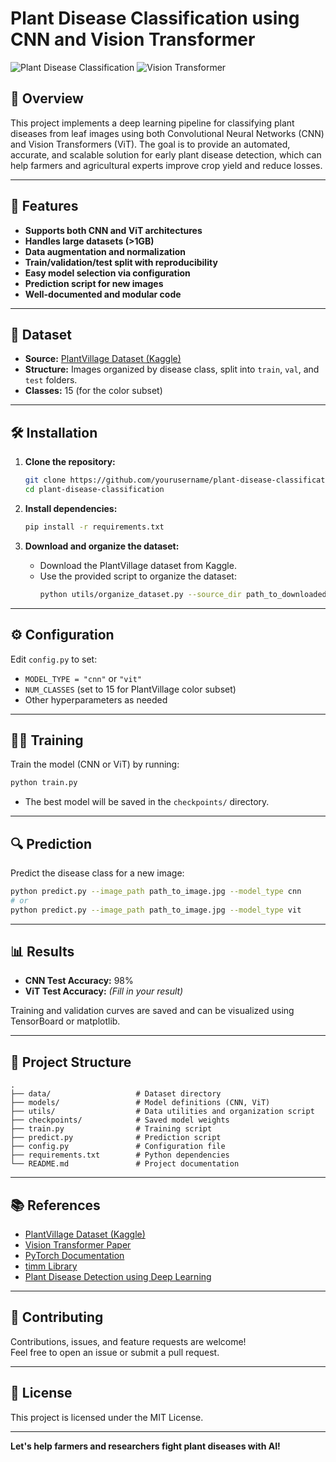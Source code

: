 # Plant Disease Classification using CNN and Vision Transformer

![Plant Disease Classification](https://img.shields.io/badge/DeepLearning-PyTorch-blue) ![Vision Transformer](https://img.shields.io/badge/Model-ViT%20%7C%20CNN-green)

## 🌱 Overview

This project implements a deep learning pipeline for classifying plant diseases from leaf images using both Convolutional Neural Networks (CNN) and Vision Transformers (ViT). The goal is to provide an automated, accurate, and scalable solution for early plant disease detection, which can help farmers and agricultural experts improve crop yield and reduce losses.

---

## 🚀 Features

- **Supports both CNN and ViT architectures**
- **Handles large datasets (>1GB)**
- **Data augmentation and normalization**
- **Train/validation/test split with reproducibility**
- **Easy model selection via configuration**
- **Prediction script for new images**
- **Well-documented and modular code**

---

## 📂 Dataset

- **Source:** [PlantVillage Dataset (Kaggle)](https://www.kaggle.com/datasets/emmarex/plantdisease)
- **Structure:** Images organized by disease class, split into `train`, `val`, and `test` folders.
- **Classes:** 15 (for the color subset)

---

## 🛠️ Installation

1. **Clone the repository:**
   ```bash
   git clone https://github.com/yourusername/plant-disease-classification.git
   cd plant-disease-classification
   ```

2. **Install dependencies:**
   ```bash
   pip install -r requirements.txt
   ```

3. **Download and organize the dataset:**
   - Download the PlantVillage dataset from Kaggle.
   - Use the provided script to organize the dataset:
     ```bash
     python utils/organize_dataset.py --source_dir path_to_downloaded_dataset
     ```

---

## ⚙️ Configuration

Edit `config.py` to set:
- `MODEL_TYPE = "cnn"` or `"vit"`
- `NUM_CLASSES` (set to 15 for PlantVillage color subset)
- Other hyperparameters as needed

---

## 🏋️‍♂️ Training

Train the model (CNN or ViT) by running:
```bash
python train.py
```
- The best model will be saved in the `checkpoints/` directory.

---

## 🔍 Prediction

Predict the disease class for a new image:
```bash
python predict.py --image_path path_to_image.jpg --model_type cnn
# or
python predict.py --image_path path_to_image.jpg --model_type vit
```

---

## 📊 Results

- **CNN Test Accuracy:** 98%
- **ViT Test Accuracy:** _(Fill in your result)_

Training and validation curves are saved and can be visualized using TensorBoard or matplotlib.

---

## 📑 Project Structure

```
.
├── data/                   # Dataset directory
├── models/                 # Model definitions (CNN, ViT)
├── utils/                  # Data utilities and organization script
├── checkpoints/            # Saved model weights
├── train.py                # Training script
├── predict.py              # Prediction script
├── config.py               # Configuration file
├── requirements.txt        # Python dependencies
└── README.md               # Project documentation
```

---

## 📚 References

- [PlantVillage Dataset (Kaggle)](https://www.kaggle.com/datasets/emmarex/plantdisease)
- [Vision Transformer Paper](https://arxiv.org/abs/2010.11929)
- [PyTorch Documentation](https://pytorch.org/docs/stable/index.html)
- [timm Library](https://github.com/huggingface/pytorch-image-models)
- [Plant Disease Detection using Deep Learning](https://arxiv.org/abs/1604.03169)

---

## 🤝 Contributing

Contributions, issues, and feature requests are welcome!  
Feel free to open an issue or submit a pull request.

---

## 📜 License

This project is licensed under the MIT License.

---

**Let's help farmers and researchers fight plant diseases with AI!** 
